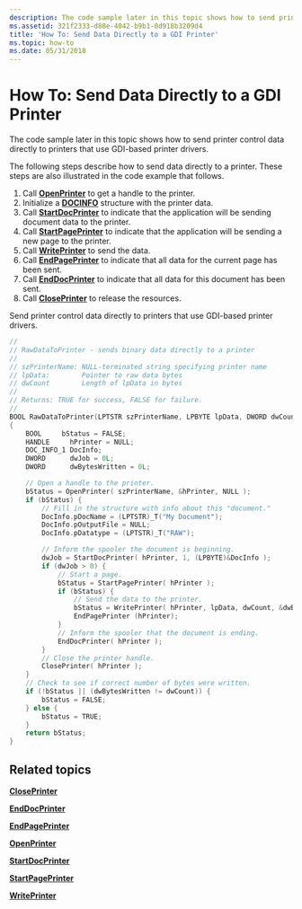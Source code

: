 ```yaml
---
description: The code sample later in this topic shows how to send printer control data directly to printers that use GDI-based printer drivers.
ms.assetid: 321f2333-d88e-4042-b9b1-0d918b3209d4
title: 'How To: Send Data Directly to a GDI Printer'
ms.topic: how-to
ms.date: 05/31/2018
---
```


# How To: Send Data Directly to a GDI Printer

The code sample later in this topic shows how to send printer control data directly to printers that use GDI-based printer drivers.

The following steps describe how to send data directly to a printer. These steps are also illustrated in the code example that follows.

1.  Call [**OpenPrinter**](openprinter.md) to get a handle to the printer.
2.  Initialize a [**DOCINFO**](/windows/desktop/api/wingdi/ns-wingdi-docinfoa) structure with the printer data.
3.  Call [**StartDocPrinter**](startdocprinter.md) to indicate that the application will be sending document data to the printer.
4.  Call [**StartPagePrinter**](startpageprinter.md) to indicate that the application will be sending a new page to the printer.
5.  Call [**WritePrinter**](writeprinter.md) to send the data.
6.  Call [**EndPagePrinter**](endpageprinter.md) to indicate that all data for the current page has been sent.
7.  Call [**EndDocPrinter**](enddocprinter.md) to indicate that all data for this document has been sent.
8.  Call [**ClosePrinter**](closeprinter.md) to release the resources.

Send printer control data directly to printers that use GDI-based printer drivers.


```C++
// 
// RawDataToPrinter - sends binary data directly to a printer 
//  
// szPrinterName: NULL-terminated string specifying printer name 
// lpData:        Pointer to raw data bytes 
// dwCount        Length of lpData in bytes 
//  
// Returns: TRUE for success, FALSE for failure. 
//  
BOOL RawDataToPrinter(LPTSTR szPrinterName, LPBYTE lpData, DWORD dwCount)
{
    BOOL     bStatus = FALSE;
    HANDLE     hPrinter = NULL;
    DOC_INFO_1 DocInfo;
    DWORD      dwJob = 0L;
    DWORD      dwBytesWritten = 0L;

    // Open a handle to the printer. 
    bStatus = OpenPrinter( szPrinterName, &hPrinter, NULL );
    if (bStatus) {
        // Fill in the structure with info about this "document." 
        DocInfo.pDocName = (LPTSTR)_T("My Document");
        DocInfo.pOutputFile = NULL;
        DocInfo.pDatatype = (LPTSTR)_T("RAW");

        // Inform the spooler the document is beginning. 
        dwJob = StartDocPrinter( hPrinter, 1, (LPBYTE)&DocInfo );
        if (dwJob > 0) {
            // Start a page. 
            bStatus = StartPagePrinter( hPrinter );
            if (bStatus) {
                // Send the data to the printer. 
                bStatus = WritePrinter( hPrinter, lpData, dwCount, &dwBytesWritten);
                EndPagePrinter (hPrinter);
            }
            // Inform the spooler that the document is ending. 
            EndDocPrinter( hPrinter );
        }
        // Close the printer handle. 
        ClosePrinter( hPrinter );
    }
    // Check to see if correct number of bytes were written. 
    if (!bStatus || (dwBytesWritten != dwCount)) {
        bStatus = FALSE;
    } else {
        bStatus = TRUE;
    }
    return bStatus;
}
```



## Related topics

<dl> <dt>

[**ClosePrinter**](closeprinter.md)
</dt> <dt>

[**EndDocPrinter**](enddocprinter.md)
</dt> <dt>

[**EndPagePrinter**](endpageprinter.md)
</dt> <dt>

[**OpenPrinter**](openprinter.md)
</dt> <dt>

[**StartDocPrinter**](startdocprinter.md)
</dt> <dt>

[**StartPagePrinter**](startpageprinter.md)
</dt> <dt>

[**WritePrinter**](writeprinter.md)
</dt> </dl>

 

 
